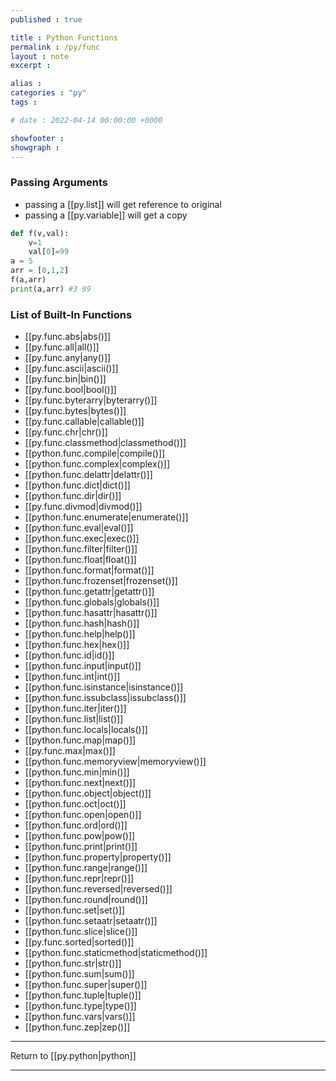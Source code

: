 ```yaml
---
published : true

title : Python Functions
permalink : /py/func
layout : note
excerpt : 

alias : 
categories : "py"
tags : 

# date : 2022-04-14 00:00:00 +0000

showfooter : 
showgraph : 
---
```


### Passing Arguments 

- passing a [[py.list]] will get reference to original
- passing a [[py.variable]] will get a copy

```python
def f(v,val):
	v=1
	val[0]=99
a = 5
arr = [0,1,2]
f(a,arr)
print(a,arr) #3 99
```


### List of Built-In Functions

- [[py.func.abs|abs()]]
- [[py.func.all|all()]]
- [[py.func.any|any()]]
- [[py.func.ascii|ascii()]]
- [[py.func.bin|bin()]]
- [[py.func.bool|bool()]]
- [[py.func.byterarry|byterarry()]]
- [[py.func.bytes|bytes()]]
- [[py.func.callable|callable()]]
- [[py.func.chr|chr()]]
- [[py.func.classmethod|classmethod()]]
- [[python.func.compile|compile()]]
- [[python.func.complex|complex()]]
- [[python.func.delattr|delattr()]]
- [[python.func.dict|dict()]]
- [[python.func.dir|dir()]]
- [[py.func.divmod|divmod()]]
- [[python.func.enumerate|enumerate()]]
- [[python.func.eval|eval()]]
- [[python.func.exec|exec()]]
- [[python.func.filter|filter()]]
- [[python.func.float|float()]]
- [[python.func.format|format()]]
- [[python.func.frozenset|frozenset()]]
- [[python.func.getattr|getattr()]]
- [[python.func.globals|globals()]]
- [[python.func.hasattr|hasattr()]]
- [[python.func.hash|hash()]]
- [[python.func.help|help()]]
- [[python.func.hex|hex()]]
- [[python.func.id|id()]]
- [[python.func.input|input()]]
- [[python.func.int|int()]]
- [[python.func.isinstance|isinstance()]]
- [[python.func.issubclass|issubclass()]]
- [[python.func.iter|iter()]]
- [[python.func.list|list()]]
- [[python.func.locals|locals()]]
- [[python.func.map|map()]]
- [[py.func.max|max()]]
- [[python.func.memoryview|memoryview()]]
- [[python.func.min|min()]]
- [[python.func.next|next()]]
- [[python.func.object|object()]]
- [[python.func.oct|oct()]]
- [[python.func.open|open()]]
- [[python.func.ord|ord()]]
- [[python.func.pow|pow()]]
- [[python.func.print|print()]]
- [[python.func.property|property()]]
- [[python.func.range|range()]]
- [[python.func.repr|repr()]]
- [[python.func.reversed|reversed()]]
- [[python.func.round|round()]]
- [[python.func.set|set()]]
- [[python.func.setaatr|setaatr()]]
- [[python.func.slice|slice()]]
- [[py.func.sorted|sorted()]]
- [[python.func.staticmethod|staticmethod()]]
- [[python.func.str|str()]]
- [[python.func.sum|sum()]]
- [[python.func.super|super()]]
- [[python.func.tuple|tuple()]]
- [[python.func.type|type()]]
- [[python.func.vars|vars()]]
- [[python.func.zep|zep()]]

---

Return to [[py.python|python]]

---

